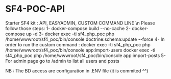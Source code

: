 # SF4-POC-API
Starter SF4 kit : API,  EASYADMIN, CUSTOM COMMAND LINE
\n
Please follow those steps:
1- docker-compose build --no-cache 
2- docker-compose up -d
3- docker exec -ti sf4_php_poc php /home/wwwroot/sf4_poc/bin/console doctrine:schema:update --force
4- In order to run the custom command : 
   docker exec -ti sf4_php_poc php /home/wwwroot/sf4_poc/bin/console app:import-users
   docker exec -ti sf4_php_poc php /home/wwwroot/sf4_poc/bin/console app:import-posts
5- For admin page go to /admin to list all users and posts
   
NB : The BD access are configuration in .ENV file (it is commited ^^)
